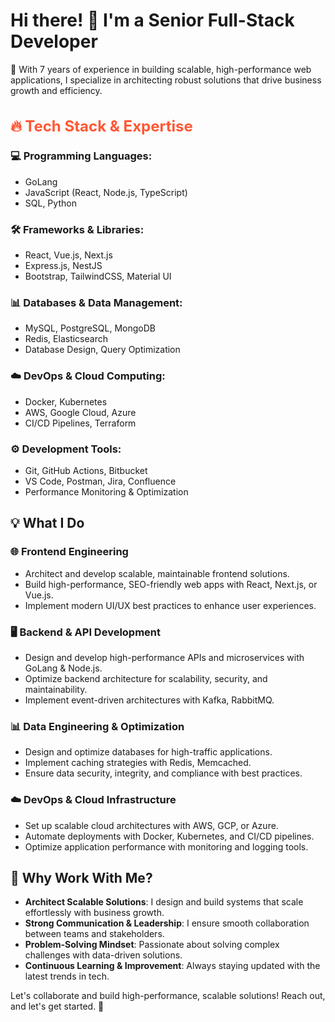 # Hi there! 👋 I'm a Senior Full-Stack Developer

🚀 With 7 years of experience in building scalable, high-performance web applications, I specialize in architecting robust solutions that drive business growth and efficiency.

<h2 style="font-size:24px; color:#ff5733;">🔥 Tech Stack & Expertise</h2>

### 💻 Programming Languages:
- GoLang
- JavaScript (React, Node.js, TypeScript)
- SQL, Python

### 🛠️ Frameworks & Libraries:
- React, Vue.js, Next.js
- Express.js, NestJS
- Bootstrap, TailwindCSS, Material UI

### 📊 Databases & Data Management:
- MySQL, PostgreSQL, MongoDB
- Redis, Elasticsearch
- Database Design, Query Optimization

### ☁️ DevOps & Cloud Computing:
- Docker, Kubernetes
- AWS, Google Cloud, Azure
- CI/CD Pipelines, Terraform

### ⚙️ Development Tools:
- Git, GitHub Actions, Bitbucket
- VS Code, Postman, Jira, Confluence
- Performance Monitoring & Optimization

## 💡 What I Do

### 🌐 Frontend Engineering
- Architect and develop scalable, maintainable frontend solutions.
- Build high-performance, SEO-friendly web apps with React, Next.js, or Vue.js.
- Implement modern UI/UX best practices to enhance user experiences.

### 🖥️ Backend & API Development
- Design and develop high-performance APIs and microservices with GoLang & Node.js.
- Optimize backend architecture for scalability, security, and maintainability.
- Implement event-driven architectures with Kafka, RabbitMQ.

### 📊 Data Engineering & Optimization
- Design and optimize databases for high-traffic applications.
- Implement caching strategies with Redis, Memcached.
- Ensure data security, integrity, and compliance with best practices.

### ☁️ DevOps & Cloud Infrastructure
- Set up scalable cloud architectures with AWS, GCP, or Azure.
- Automate deployments with Docker, Kubernetes, and CI/CD pipelines.
- Optimize application performance with monitoring and logging tools.

## 🚀 Why Work With Me?
- **Architect Scalable Solutions**: I design and build systems that scale effortlessly with business growth.
- **Strong Communication & Leadership**: I ensure smooth collaboration between teams and stakeholders.
- **Problem-Solving Mindset**: Passionate about solving complex challenges with data-driven solutions.
- **Continuous Learning & Improvement**: Always staying updated with the latest trends in tech.

Let's collaborate and build high-performance, scalable solutions! Reach out, and let's get started. 🚀


